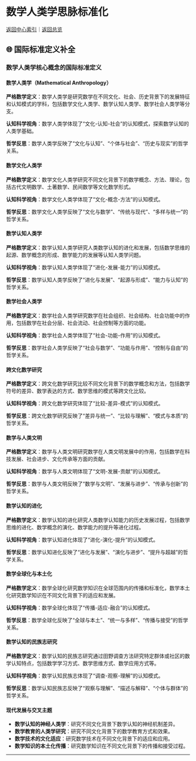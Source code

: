 # 数学人类学思脉标准化

[返回中心索引](./00-思脉体系中心索引.md)｜[返回总览](./00-思脉体系总览.md)

## 🌐 国际标准定义补全

### 数学人类学核心概念的国际标准定义

#### 数学人类学（Mathematical Anthropology）

**严格数学定义**：数学人类学是研究数学在不同文化、社会、历史背景下的发展特征和认知模式的学科，包括数学文化人类学、数学认知人类学、数学社会人类学等分支。

**认知科学视角**：数学人类学体现了“文化-认知-社会”的认知模式，探索数学认知的人类学基础。

**哲学反思**：数学人类学反映了“文化与认知”、“个体与社会”、“历史与现实”的哲学关系。

#### 数学文化人类学

**严格数学定义**：数学文化人类学研究不同文化背景下的数学概念、方法、理论，包括古代文明数学、土著数学、民间数学等文化数学形式。

**认知科学视角**：数学文化人类学体现了“文化-概念-方法”的认知模式。

**哲学反思**：数学文化人类学反映了“文化与数学”、“传统与现代”、“多样与统一”的哲学关系。

#### 数学认知人类学

**严格数学定义**：数学认知人类学研究人类数学认知的进化和发展，包括数学思维的起源、数学概念的形成、数学能力的发展等认知人类学问题。

**认知科学视角**：数学认知人类学体现了“进化-发展-能力”的认知模式。

**哲学反思**：数学认知人类学反映了“进化与发展”、“起源与形成”、“能力与认知”的哲学关系。

#### 数学社会人类学

**严格数学定义**：数学社会人类学研究数学在社会组织、社会结构、社会功能中的作用，包括数学在社会分层、社会流动、社会控制等方面的功能。

**认知科学视角**：数学社会人类学体现了“社会-功能-作用”的认知模式。

**哲学反思**：数学社会人类学反映了“社会与数学”、“功能与作用”、“控制与自由”的哲学关系。

#### 跨文化数学研究

**严格数学定义**：跨文化数学研究比较不同文化背景下的数学概念和方法，包括数学符号的差异、数学表达的方式、数学思维的模式等跨文化比较。

**认知科学视角**：跨文化数学研究体现了“比较-差异-模式”的认知模式。

**哲学反思**：跨文化数学研究反映了“差异与统一”、“比较与理解”、“模式与本质”的哲学关系。

#### 数学与人类文明

**严格数学定义**：数学与人类文明研究数学在人类文明发展中的作用，包括数学在科技发展、社会进步、文化传承等方面的贡献。

**认知科学视角**：数学与人类文明体现了“文明-发展-贡献”的认知模式。

**哲学反思**：数学与人类文明反映了“数学与文明”、“发展与进步”、“传承与创新”的哲学关系。

#### 数学认知的进化

**严格数学定义**：数学认知的进化研究人类数学认知能力的历史发展过程，包括数学思维的进化、数学概念的演化、数学能力的提升等进化过程。

**认知科学视角**：数学认知进化体现了“进化-演化-提升”的认知模式。

**哲学反思**：数学认知进化反映了“进化与发展”、“演化与进步”、“提升与超越”的哲学关系。

#### 数学全球化与本土化

**严格数学定义**：数学全球化研究数学知识在全球范围内的传播和标准化，数学本土化研究数学知识在不同文化背景下的适应和发展。

**认知科学视角**：数学全球化体现了“传播-适应-融合”的认知模式。

**哲学反思**：数学全球化反映了“全球与本土”、“统一与多样”、“传播与接受”的哲学关系。

#### 数学认知的民族志研究

**严格数学定义**：数学认知的民族志研究通过田野调查方法研究特定群体或社区的数学认知特点，包括数学学习方式、数学思维方式、数学应用方式等。

**认知科学视角**：数学认知民族志体现了“调查-观察-理解”的认知模式。

**哲学反思**：数学认知民族志反映了“观察与理解”、“描述与解释”、“个体与群体”的哲学关系。

#### 现代发展与交叉主题

- **数学认知的神经人类学**：研究不同文化背景下数学认知的神经机制差异。
- **数学教育的人类学研究**：研究不同文化背景下的数学教育方式和效果。
- **数学技术的文化适应**：研究数学技术在不同文化背景下的适应和应用。
- **数学知识的本土化传播**：研究数学知识在不同文化背景下的传播和接受过程。

---
